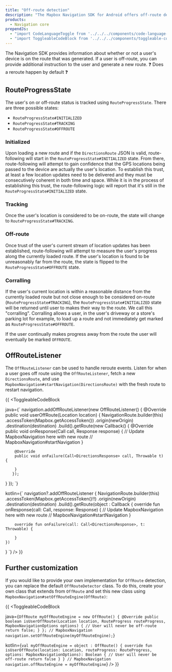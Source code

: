 ```yaml
---
title: "Off-route detection"
description: "The Mapbox Navigation SDK for Android offers off-route detection for your Android app's navigation experience. Read this documentation to learn how."
products:
  - Navigation core
prependJs:
  - "import CodeLanguageToggle from '../../../components/code-language-toggle';"
  - "import ToggleableCodeBlock from '../../../components/toggleable-code-block';"
---
```


The Navigation SDK provides information about whether or not a user's device is on the route that was generated. If a user is off-route, you can provide additional instruction to the user and generate a new route. ❓ Does a reroute happen by default ❓

## RouteProgressState

The user's on or off-route status is tracked using `RouteProgressState`. There are three possible states:

- `RouteProgressState#INITIALIZED`
- `RouteProgressState#TRACKING`
- `RouteProgressState#OFFROUTE`

### Initialized

Upon loading a new route and if the `DirectionsRoute` JSON is valid, route-following will start in the `RouteProgressState#INITIALIZED` state. From there, route-following will attempt to gain confidence that the GPS locations being passed to the device are actually the user's location. To establish this trust, at least a few location updates need to be delivered and they must be consecutively coherent in both time and space. While it is in the process of establishing this trust, the route-following logic will report that it's still in the `RouteProgressState#INITIALIZED` state.

### Tracking

Once the user's location is considered to be on-route, the state will change to `RouteProgressState#TRACKING`.


### Off-route

Once trust of the user's current stream of location updates has been established, route-following will attempt to measure the user's progress along the currently loaded route. If the user's location is found to be unreasonably far from the route, the state is flipped to the `RouteProgressState#OFFROUTE` state.

### Corralling

If the user's current location is within a reasonable distance from the currently loaded route but not close enough to be considered on-route (`RouteProgressState#TRACKING`), the `RouteProgressState#INITIALIZED` state will be returned until user to makes their way to the route. We call this "corralling". Corralling allows a user, in the user's driveway or a store's parking lot for example, to load up a route and not immediately get marked as `RouteProgressState#OFFROUTE`.

If the user continually makes progress away from the route the user will eventually be marked `OFFROUTE`.

## OffRouteListener

The `OffRouteListener` can be used to handle reroute events. Listen for when a user goes off route using the `OffRouteListener`, fetch a new `DirectionsRoute`, and use `MapboxNavigation#startNavigation(DirectionsRoute)` with the fresh route to restart navigation.

{{
<CodeLanguageToggle id="off-route-callback" />
<ToggleableCodeBlock

java={`
navigation.addOffRouteListener(new OffRouteListener() {
  @Override
  public void userOffRoute(Location location) {
    NavigationRoute.builder(this)
      .accessToken(Mapbox.getAccessToken())
      .origin(newOrigin)
      .destination(destination)
      .build().getRoute(new Callback<DirectionsResponse>() {
        @Override
        public void onResponse(Call<DirectionsResponse> call, Response<DirectionsResponse> response) {
          // Update MapboxNavigation here with new route
          // MapboxNavigation#startNavigation
        }

        @Override
        public void onFailure(Call<DirectionsResponse> call, Throwable t) {

        }
       });
  }
});
`}

kotlin={`
navigation?.addOffRouteListener {
  NavigationRoute.builder(this)
  	.accessToken(Mapbox.getAccessToken()!!)
  	.origin(newOrigin)
  	.destination(destination)
  	.build().getRoute(object : Callback<DirectionsResponse> {
    	override fun onResponse(call: Call<DirectionsResponse>, response: Response<DirectionsResponse>) {
    	        // Update MapboxNavigation here with new route
    	        // MapboxNavigation#startNavigation
    	}

    	override fun onFailure(call: Call<DirectionsResponse>, t: Throwable) {

    	}
    })
}
`}
/>
}}

## Further customization

If you would like to provide your own implementation for `OffRoute` detection, you can replace the default `OffRouteDetector` class.
To do this, create your own class that extends from `OffRoute` and set this new class using `MapboxNavigation#setOffRouteEngine(OffRoute)`:

{{
<CodeLanguageToggle id="off-route-custom" />
<ToggleableCodeBlock

java={`
  OffRoute myOffRouteEngine = new OffRoute() {
    @Override
    public boolean isUserOffRoute(Location location, RouteProgress routeProgress, MapboxNavigationOptions options) {
      // User will never be off-route
      return false;
    }
  };
  // MapboxNavigation
  navigation.setOffRouteEngine(myOffRouteEngine);
`}

kotlin={`
  val myOffRouteEngine = object : OffRoute() {
    override fun isUserOffRoute(location: Location, routeProgress: RouteProgress, options: MapboxNavigationOptions): Boolean {
      // User will never be off-route
      return false
    }
  }
  // MapboxNavigation
  navigation.offRouteEngine = myOffRouteEngine
`}
/>
}}
